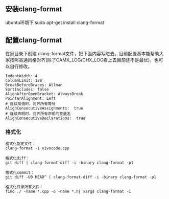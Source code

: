 ## 安装clang-format

ubuntu环境下 sudo apt-get install clang-format

## 配置clang-format

在家目录下创建.clang-format文件，把下面内容写进去。目前配置基本能帮助大家按照高通风格对齐(除了CAMX_LOG/CHX_LOG看上去目前还不是最优)，也可以自行修改。

```shell
IndentWidth: 4                                                                                                 
ColumnLimit: 128 
BreakBeforeBraces: Allman
SortIncludes: false
AlignAfterOpenBracket: AlwaysBreak
PointerAlignment: Left
# 连续赋值时，对齐所有等号
AlignConsecutiveAssignments:  true
# 连续声明时，对齐所有声明的变量名
AlignConsecutiveDeclarations:  true
```

### 格式化

```shell
格式化指定文件：
clang-format -i vivocode.cpp

格式化diff：
git diff | clang-format-diff -i -binary clang-format -p1

格式化commit：
git diff -U0 HEAD^ | clang-format-diff -i -binary clang-format -p1

格式化目录所有文件：
find ./ -name *.cpp -o -name *.h| xargs clang-format -i
```
